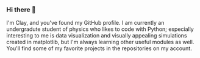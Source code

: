### Hi there 👋


I'm Clay, and you've found my GitHub profile. I am currently an undergradute student of physics who likes to code with Python; especially interesting to me is data visualization and visually appealing simulations created in matplotlib, but I'm always learning other useful modules as well. You'll find some of my favorite projects in the repositories on my account.

